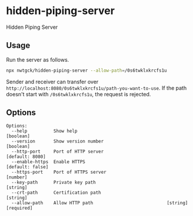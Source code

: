 # hidden-piping-server
Hidden Piping Server

## Usage

Run the server as follows.


```bash
npx nwtgck/hidden-piping-server --allow-path=/0s6twklxkrcfs1u
```

Sender and receiver can transfer over `http://localhost:8080/0s6twklxkrcfs1u/path-you-want-to-use`. If the path doesn't start with `/0s6twklxkrcfs1u`, the request is rejected.

## Options

```
Options:
  --help          Show help                                            [boolean]
  --version       Show version number                                  [boolean]
  --http-port     Port of HTTP server                            [default: 8080]
  --enable-https  Enable HTTPS                                  [default: false]
  --https-port    Port of HTTPS server                                  [number]
  --key-path      Private key path                                      [string]
  --crt-path      Certification path                                    [string]
  --allow-path    Allow HTTP path                            [string] [required]
```
